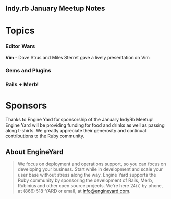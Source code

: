 Indy.rb January Meetup Notes
----------------------------

Topics
======

### Editor Wars 

**Vim** - Dave Strus and Miles Sterret gave a lively presentation on Vim

### Gems and Plugins 

### Rails + Merb! 

Sponsors
========
Thanks to Engine Yard for sponsorship of the January IndyRb Meetup! 
Engine Yard will be providing funding for food and drinks as well as passing along t-shirts. We greatly appreciate their generosity and continual contributions to the Ruby community.

About EngineYard 
-----------------
> We focus on deployment and operations support, so you can focus on developing your business. Start while in development and scale your user base without stress along the way. Engine Yard supports the Ruby community by sponsoring the development of Rails, Merb, Rubinius and other open source projects. We're here 24/7, by phone, at (866) 518-YARD or email, at info@engineyard.com.